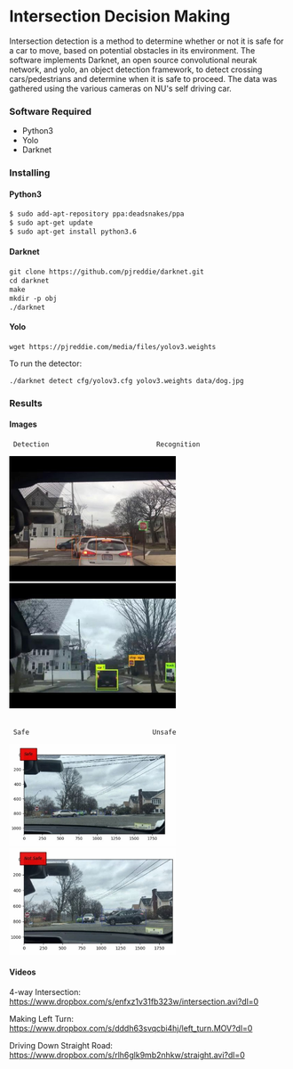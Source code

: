 # Intersection Decision Making
Intersection detection is a method to determine whether or not it is safe for a car to move, based on potential obstacles in its environment. The software implements Darknet, an open source convolutional neurak network, and yolo, an object detection framework, to detect crossing cars/pedestrians and determine when it is safe to proceed. The data was gathered using the various cameras on NU's self driving car.
 
### Software Required
* Python3
* Yolo
* Darknet

### Installing

#### Python3
```
$ sudo add-apt-repository ppa:deadsnakes/ppa
$ sudo apt-get update
$ sudo apt-get install python3.6
```
#### Darknet
```
git clone https://github.com/pjreddie/darknet.git
cd darknet
make
mkdir -p obj
./darknet
```
#### Yolo
```
wget https://pjreddie.com/media/files/yolov3.weights
```
To run the detector:

```
./darknet detect cfg/yolov3.cfg yolov3.weights data/dog.jpg
```

### Results

#### Images

     Detection                           Recognition
<img src="images/detection.png" alt="enclosure" width="300"/>  <img src="images/recognition.png" alt="enclosure" width="300"/> <br/> <br/> 

     Safe                               Unsafe
<img src="images/safe.png" alt="enclosure" width="300"/>  <img src="images/not safe.png" alt="enclosure" width="300"/>


#### Videos
4-way Intersection: 
<br />
https://www.dropbox.com/s/enfxz1v31fb323w/intersection.avi?dl=0

Making Left Turn:
<br />
https://www.dropbox.com/s/dddh63svqcbi4hj/left_turn.MOV?dl=0

Driving Down Straight Road:
<br />
https://www.dropbox.com/s/rlh6glk9mb2nhkw/straight.avi?dl=0
